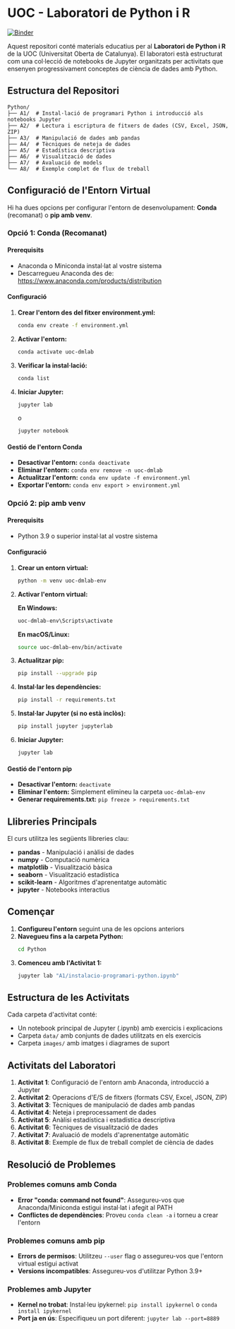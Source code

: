 # UOC - Laboratori de Python i R

[![Binder](https://mybinder.org/badge_logo.svg)](https://mybinder.org/v2/gh/xdurana/labpc/HEAD?urlpath=%2Fdoc%2Ftree%2FPython%2FA1%2Finstalacio-programari-python.ipynb)

Aquest repositori conté materials educatius per al **Laboratori de Python i R** de la UOC (Universitat Oberta de Catalunya). El laboratori està estructurat com una col·lecció de notebooks de Jupyter organitzats per activitats que ensenyen progressivament conceptes de ciència de dades amb Python.

## Estructura del Repositori

```
Python/
├── A1/  # Instal·lació de programari Python i introducció als notebooks Jupyter
├── A2/  # Lectura i escriptura de fitxers de dades (CSV, Excel, JSON, ZIP)
├── A3/  # Manipulació de dades amb pandas
├── A4/  # Tècniques de neteja de dades
├── A5/  # Estadística descriptiva
├── A6/  # Visualització de dades
├── A7/  # Avaluació de models
└── A8/  # Exemple complet de flux de treball
```

## Configuració de l'Entorn Virtual

Hi ha dues opcions per configurar l'entorn de desenvolupament: **Conda** (recomanat) o **pip amb venv**.

### Opció 1: Conda (Recomanat)

#### Prerequisits
- Anaconda o Miniconda instal·lat al vostre sistema
- Descarregueu Anaconda des de: https://www.anaconda.com/products/distribution

#### Configuració
1. **Crear l'entorn des del fitxer environment.yml:**
   ```bash
   conda env create -f environment.yml
   ```

2. **Activar l'entorn:**
   ```bash
   conda activate uoc-dmlab
   ```

3. **Verificar la instal·lació:**
   ```bash
   conda list
   ```

4. **Iniciar Jupyter:**
   ```bash
   jupyter lab
   ```
   o
   ```bash
   jupyter notebook
   ```

#### Gestió de l'entorn Conda
- **Desactivar l'entorn:** `conda deactivate`
- **Eliminar l'entorn:** `conda env remove -n uoc-dmlab`
- **Actualitzar l'entorn:** `conda env update -f environment.yml`
- **Exportar l'entorn:** `conda env export > environment.yml`

### Opció 2: pip amb venv

#### Prerequisits
- Python 3.9 o superior instal·lat al vostre sistema

#### Configuració
1. **Crear un entorn virtual:**
   ```bash
   python -m venv uoc-dmlab-env
   ```

2. **Activar l'entorn virtual:**
   
   **En Windows:**
   ```bash
   uoc-dmlab-env\Scripts\activate
   ```
   
   **En macOS/Linux:**
   ```bash
   source uoc-dmlab-env/bin/activate
   ```

3. **Actualitzar pip:**
   ```bash
   pip install --upgrade pip
   ```

4. **Instal·lar les dependències:**
   ```bash
   pip install -r requirements.txt
   ```

5. **Instal·lar Jupyter (si no està inclòs):**
   ```bash
   pip install jupyter jupyterlab
   ```

6. **Iniciar Jupyter:**
   ```bash
   jupyter lab
   ```

#### Gestió de l'entorn pip
- **Desactivar l'entorn:** `deactivate`
- **Eliminar l'entorn:** Simplement elimineu la carpeta `uoc-dmlab-env`
- **Generar requirements.txt:** `pip freeze > requirements.txt`

## Llibreries Principals

El curs utilitza les següents llibreries clau:

- **pandas** - Manipulació i anàlisi de dades
- **numpy** - Computació numèrica
- **matplotlib** - Visualització bàsica
- **seaborn** - Visualització estadística
- **scikit-learn** - Algoritmes d'aprenentatge automàtic
- **jupyter** - Notebooks interactius

## Començar

1. **Configureu l'entorn** seguint una de les opcions anteriors
2. **Navegueu fins a la carpeta Python:**
   ```bash
   cd Python
   ```
3. **Comenceu amb l'Activitat 1:**
   ```bash
   jupyter lab "A1/instalacio-programari-python.ipynb"
   ```

## Estructura de les Activitats

Cada carpeta d'activitat conté:
- Un notebook principal de Jupyter (.ipynb) amb exercicis i explicacions
- Carpeta `data/` amb conjunts de dades utilitzats en els exercicis
- Carpeta `images/` amb imatges i diagrames de suport

## Activitats del Laboratori

1. **Activitat 1**: Configuració de l'entorn amb Anaconda, introducció a Jupyter
2. **Activitat 2**: Operacions d'E/S de fitxers (formats CSV, Excel, JSON, ZIP)
3. **Activitat 3**: Tècniques de manipulació de dades amb pandas
4. **Activitat 4**: Neteja i preprocessament de dades
5. **Activitat 5**: Anàlisi estadística i estadística descriptiva
6. **Activitat 6**: Tècniques de visualització de dades
7. **Activitat 7**: Avaluació de models d'aprenentatge automàtic
8. **Activitat 8**: Exemple de flux de treball complet de ciència de dades

## Resolució de Problemes

### Problemes comuns amb Conda
- **Error "conda: command not found"**: Assegureu-vos que Anaconda/Miniconda estigui instal·lat i afegit al PATH
- **Conflictes de dependències**: Proveu `conda clean -a` i torneu a crear l'entorn

### Problemes comuns amb pip
- **Errors de permisos**: Utilitzeu `--user` flag o assegureu-vos que l'entorn virtual estigui activat
- **Versions incompatibles**: Assegureu-vos d'utilitzar Python 3.9+

### Problemes amb Jupyter
- **Kernel no trobat**: Instal·leu ipykernel: `pip install ipykernel` o `conda install ipykernel`
- **Port ja en ús**: Especifiqueu un port diferent: `jupyter lab --port=8889`
